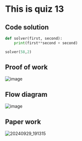# This is quiz 13

## Code solution
```.py
def solver(first, second):
    print(first**second + second)

solver(58,2)
```

## Proof of work
![image](https://github.com/user-attachments/assets/da0bf8bb-b480-4fa0-9d9e-925d3d2b165b)

## Flow diagram
![image](https://github.com/user-attachments/assets/bc8d8ccd-5560-4602-8ad8-0db48a636f1e)

## Paper work
![20240929_191315](https://github.com/user-attachments/assets/b9149810-05db-4776-96d1-ce50b6fcbcd6)
